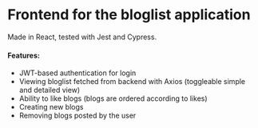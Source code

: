 # Frontend for the bloglist application

Made in React, tested with Jest and Cypress.

#### Features:
* JWT-based authentication for login
* Viewing bloglist fetched from backend with Axios (toggleable simple and detailed view)
* Ability to like blogs (blogs are ordered according to likes)
* Creating new blogs
* Removing blogs posted by the user
